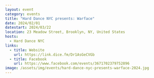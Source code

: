 ```yaml
---
layout: event
category: events
title: "Hard Dance NYC presents: Warface"
date: 2024/02/01
datestart: 2024/03/22
location: 23 Meadow Street, Brooklyn, NY, United States
hosts:
  - Hard Dance NYC
links:
  - title: Website
    url: https://link.dice.fm/Dr1AsGeCVGb
  - title: Facebook
    url: https://www.facebook.com/events/3671702379752896
image: /assets/img/events/hard-dance-nyc-presents-warface-2024.jpg
---
```

